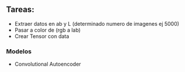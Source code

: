 ## Tareas:

- Extraer datos en ab y L (determinado numero de imagenes ej 5000)
- Pasar a color de (rgb a lab)
- Crear Tensor con data

### Modelos

- Convolutional Autoencoder

